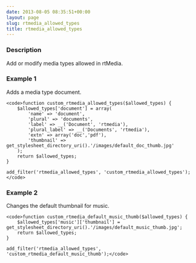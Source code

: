 ```yaml
---
date: 2013-08-05 08:35:51+00:00
layout: page
slug: rtmedia_allowed_types
title: rtmedia_allowed_types
---
```


### Description


Add or modify media types allowed in rtMedia.


### Example 1


Adds a media type document.

    
    <code>function custom_rtmedia_allowed_types($allowed_types) {
        $allowed_types['document'] = array(
            'name' => 'document',
            'plural' => 'documents',
            'label' => __('Document', 'rtmedia'),
            'plural_label' => __('Documents', 'rtmedia'),
            'extn' => array('doc','pdf'),
            'thumbnail' => get_stylesheet_directory_uri().'/images/default_doc_thumb.jpg'
        );
        return $allowed_types;
    }
    
    add_filter('rtmedia_allowed_types', 'custom_rtmedia_allowed_types');</code>




### Example 2


Changes the default thumbnail for music.

    
    <code>function custom_rtmedia_default_music_thumb($allowed_types) {
        $allowed_types['music']['thumbnail'] = get_stylesheet_directory_uri().'/images/default_music_thumb.jpg';
        return $allowed_types;
    }
    
    add_filter('rtmedia_allowed_types', 'custom_rtmedia_default_music_thumb');</code>
